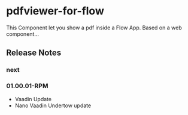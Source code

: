 # pdfviewer-for-flow

This Component let you show a pdf inside a Flow App.
Based on a web component...

## Release Notes

### next

### 01.00.01-RPM
* Vaadin Update 
* Nano Vaadin Undertow update